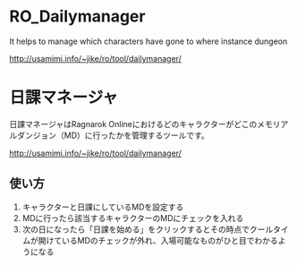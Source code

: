 # RO_Dailymanager
It helps to manage which characters have gone to where instance dungeon

http://usamimi.info/~jike/ro/tool/dailymanager/

# 日課マネージャ
日課マネージャはRagnarok Onlineにおけるどのキャラクターがどこのメモリアルダンジョン（MD）に行ったかを管理するツールです。

http://usamimi.info/~jike/ro/tool/dailymanager/

## 使い方
1. キャラクターと日課にしているMDを設定する
2. MDに行ったら該当するキャラクターのMDにチェックを入れる
3. 次の日になったら「日課を始める」をクリックするとその時点でクールタイムが開けているMDのチェックが外れ、入場可能なものがひと目でわかるようになる
